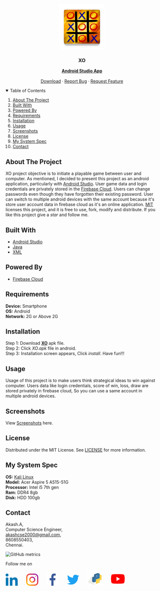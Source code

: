 <!-- PROJECT LOGO -->
<p align="center">
  <img src="https://github.com/Akash-Peace/ANDROIDSTUDIO-GAME/blob/main/XO_app_icon.png" alt="Logo" width="150" height="150">
  <h3 align="center">XO</h3>
  <p align="center">
    <a href="https://developer.android.com/studio"><strong>Android Studio App</strong></a>
    <br />
    <br />
    <a href="https://drive.google.com/file/d/1QkP4m2DsjfI8AGd4S1L9L4wHXeKlUTro/view?usp=sharing">Download</a>
    ·
    <a href="https://github.com/Akash-Peace/ANDROIDSTUDIO-GAME/issues">Report Bug</a>
    ·
    <a href="https://github.com/Akash-Peace/ANDROIDSTUDIO-GAME/issues">Request Feature</a>
  </p>
</p>



<!-- TABLE OF CONTENTS -->
<details open="open">
  <summary>Table of Contents</summary>
  <ol>
    <li><a href="#about-the-project">About The Project</a></li>
    <li><a href="#built-with">Built With</a></li>
    <li><a href="#powered-by">Powered By</a></li>
    <li><a href="#requirements">Requirements</a></li>
    <li><a href="#installation">Installation</a></li>
    <li><a href="#usage">Usage</a></li>
    <li><a href="#screenshots">Screenshots</a></li>
    <li><a href="#license">License</a></li>
    <li><a href="#my-system-spec">My System Spec</a></li>
    <li><a href="#contact">Contact</a></li>
  </ol>
</details>



<!-- ABOUT THE PROJECT -->
## About The Project

XO project objective is to initiate a playable game between user and computer. As mentioned, I decided to present this project as an android application, particularly with [Android Studio](https://developer.android.com/studio). User game data and login credentials are privately stored in the [Firebase Cloud](https://firebase.google.com/). Users can change passwords even though they have forgotten their existing password. User can switch to multiple android devices with the same account because it's store user account data in firebase cloud as it's an online application. [MIT](https://github.com/Akash-Peace/ANDROIDSTUDIO-GAME/blob/main/LICENSE) licenses this project, and it is free to use, fork, modify and distribute. If you like this project give a _star_ and follow me.

## Built With

* [Android Studio](https://developer.android.com/studio)
* [Java](https://www.java.com/en/)
* [XML](https://developer.android.com/guide/topics/ui/declaring-layout)

## Powered By

* [Firebase Cloud](https://firebase.google.com/)


## Requirements

**Device:** Smartphone\
**OS:** Android\
**Network:** 2G or Above 2G 


## Installation

Step 1: Download [**XO**](https://drive.google.com/file/d/1QkP4m2DsjfI8AGd4S1L9L4wHXeKlUTro/view?usp=sharing) apk file.\
Step 2: Click _XO.apk_ file in android.\
Step 3: Installation screen appears, Click _install_. Have fun!!!


<!-- USAGE EXAMPLES -->
## Usage

Usage of this project is to make users think strategical ideas to win against computer. Users data like login credentials, score of win, loss, draw are stored privately in firebase cloud, So you can use a same account in multiple android devices.


## Screenshots

View [Screenshots](https://github.com/Akash-Peace/ANDROIDSTUDIO-GAME/tree/main/Screenshots) here.


<!-- LICENSE -->
## License

Distributed under the MIT License. See [LICENSE](https://github.com/Akash-Peace/ANDROIDSTUDIO-GAME/blob/main/LICENSE) for more information.


## My System Spec

**OS:** [Kali Linux](https://www.kali.org/)\
**Model:** Acer Aspire 5 A515-51G\
**Processor:** Intel i5 7th gen\
**Ram:** DDR4 8gb\
**Disk:** HDD 100gb


<!-- CONTACT -->
## Contact

Akash.A,\
Computer Science Engineer,\
akashcse2000@gmail.com,\
8608550403,\
Chennai.


![GitHub metrics](https://metrics.lecoq.io/Akash-Peace)  

Follow me on

[<img src='https://github.com/Akash-Peace/INDUSTRIAL-WEBSITE/blob/main/images/linkedin.png' alt='linkedin' height='40'>](https://www.linkedin.com/in/akash-2000-cse) &nbsp; &nbsp; &nbsp; [<img src='https://github.com/Akash-Peace/INDUSTRIAL-WEBSITE/blob/main/images/instagram.png' alt='instagram' height='40'>](https://www.instagram.com/nocturnal_lad) &nbsp; &nbsp; &nbsp; [<img src='https://github.com/Akash-Peace/INDUSTRIAL-WEBSITE/blob/main/images/facebook.png' alt='facebook' height='40'>](https://www.facebook.com/profile.php?id=100061841000593) &nbsp; &nbsp; &nbsp; [<img src='https://github.com/Akash-Peace/INDUSTRIAL-WEBSITE/blob/main/images/twitter.png' alt='twitter' height='40'>](https://twitter.com/AkashA53184506)  &nbsp; &nbsp; &nbsp; [<img src='https://github.com/Akash-Peace/INDUSTRIAL-WEBSITE/blob/main/images/pypi.png' alt='pypi' height='50'>](https://pypi.org/user/Akash-Peace/) &nbsp; &nbsp; &nbsp; [<img src='https://github.com/Akash-Peace/INDUSTRIAL-WEBSITE/blob/main/images/youtube.png' alt='youtube' height='45'>](https://www.youtube.com/channel/UCmugCO6k7hgSZqaI1jzbelw/featured) 
